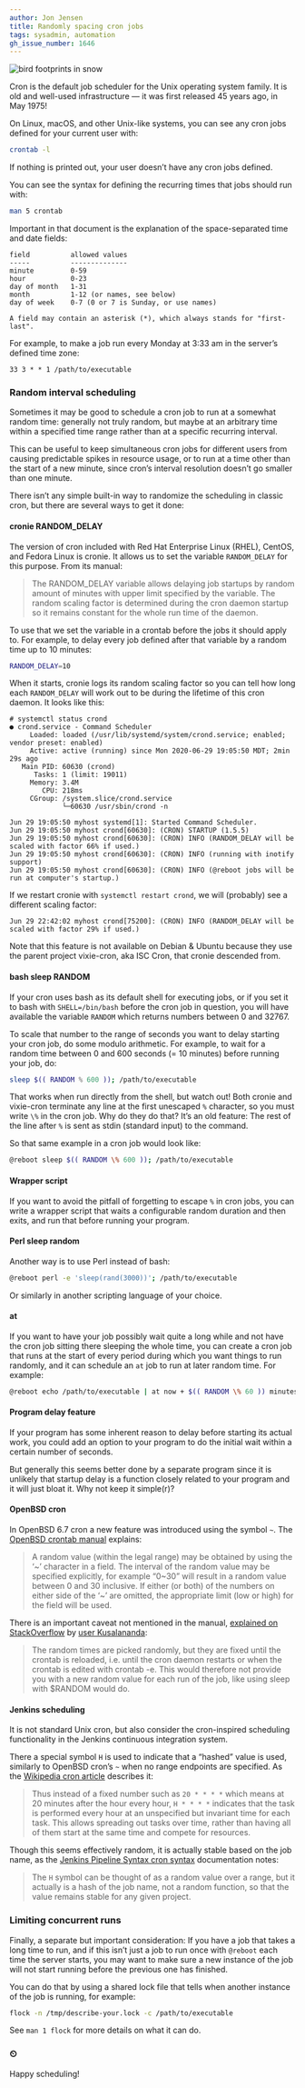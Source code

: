 ```yaml
---
author: Jon Jensen
title: Randomly spacing cron jobs
tags: sysadmin, automation
gh_issue_number: 1646
---
```


<img src="/blog/2020/06/30/randomly-spacing-cron-jobs/20200127-160558-sm.jpg" alt="bird footprints in snow" />

<!-- Photo by Jon Jensen -->

Cron is the default job scheduler for the Unix operating system family. It is old and well-used infrastructure — it was first released 45 years ago, in May 1975!

On Linux, macOS, and other Unix-like systems, you can see any cron jobs defined for your current user with:

```bash
crontab -l
```

If nothing is printed out, your user doesn’t have any cron jobs defined.

You can see the syntax for defining the recurring times that jobs should run with:

```bash
man 5 crontab
```

Important in that document is the explanation of the space-separated time and date fields:

```nohighlight
field          allowed values
-----          --------------
minute         0-59
hour           0-23
day of month   1-31
month          1-12 (or names, see below)
day of week    0-7 (0 or 7 is Sunday, or use names)

A field may contain an asterisk (*), which always stands for "first-last".
```

For example, to make a job run every Monday at 3:33 am in the server’s defined time zone:

```nohighlight
33 3 * * 1 /path/to/executable
```

### Random interval scheduling

Sometimes it may be good to schedule a cron job to run at a somewhat random time: generally not truly random, but maybe at an arbitrary time within a specified time range rather than at a specific recurring interval.

This can be useful to keep simultaneous cron jobs for different users from causing predictable spikes in resource usage, or to run at a time other than the start of a new minute, since cron’s interval resolution doesn’t go smaller than one minute.

There isn’t any simple built-in way to randomize the scheduling in classic cron, but there are several ways to get it done:

#### cronie RANDOM_DELAY

The version of cron included with Red Hat Enterprise Linux (RHEL), CentOS, and Fedora Linux is cronie. It allows us to set the variable `RANDOM_DELAY` for this purpose. From its manual:

> The RANDOM_DELAY variable allows delaying job startups by random amount of minutes with upper limit specified by the variable. The random scaling factor is determined during the cron daemon startup so it remains constant for the whole run time of the daemon.

To use that we set the variable in a crontab before the jobs it should apply to. For example, to delay every job defined after that variable by a random time up to 10 minutes:

```bash
RANDOM_DELAY=10
```

When it starts, cronie logs its random scaling factor so you can tell how long each `RANDOM_DELAY` will work out to be during the lifetime of this cron daemon. It looks like this:

```nohighlight
# systemctl status crond
● crond.service - Command Scheduler
     Loaded: loaded (/usr/lib/systemd/system/crond.service; enabled; vendor preset: enabled)
     Active: active (running) since Mon 2020-06-29 19:05:50 MDT; 2min 29s ago
   Main PID: 60630 (crond)
      Tasks: 1 (limit: 19011)
     Memory: 3.4M
        CPU: 218ms
     CGroup: /system.slice/crond.service
             └─60630 /usr/sbin/crond -n

Jun 29 19:05:50 myhost systemd[1]: Started Command Scheduler.
Jun 29 19:05:50 myhost crond[60630]: (CRON) STARTUP (1.5.5)
Jun 29 19:05:50 myhost crond[60630]: (CRON) INFO (RANDOM_DELAY will be scaled with factor 66% if used.)
Jun 29 19:05:50 myhost crond[60630]: (CRON) INFO (running with inotify support)
Jun 29 19:05:50 myhost crond[60630]: (CRON) INFO (@reboot jobs will be run at computer's startup.)
```

If we restart cronie with `systemctl restart crond`, we will (probably) see a different scaling factor:

```nohighlight
Jun 29 22:42:02 myhost crond[75200]: (CRON) INFO (RANDOM_DELAY will be scaled with factor 29% if used.)
```

Note that this feature is not available on Debian &amp; Ubuntu because they use the parent project vixie-cron, aka ISC Cron, that cronie descended from.

#### bash sleep RANDOM

If your cron uses bash as its default shell for executing jobs, or if you set it to bash with `SHELL=/bin/bash` before the cron job in question, you will have available the variable `RANDOM` which returns numbers between 0 and 32767.

To scale that number to the range of seconds you want to delay starting your cron job, do some modulo arithmetic. For example, to wait for a random time between 0 and 600 seconds (= 10 minutes) before running your job, do:

```bash
sleep $(( RANDOM % 600 )); /path/to/executable
```

That works when run directly from the shell, but watch out! Both cronie and vixie-cron terminate any line at the first unescaped `%` character, so you must write `\%` in the cron job. Why do they do that? It’s an old feature: The rest of the line after `%` is sent as stdin (standard input) to the command.

So that same example in a cron job would look like:

```bash
@reboot sleep $(( RANDOM \% 600 )); /path/to/executable
```

#### Wrapper script

If you want to avoid the pitfall of forgetting to escape `%` in cron jobs, you can write a wrapper script that waits a configurable random duration and then exits, and run that before running your program.

#### Perl sleep random

Another way is to use Perl instead of bash:

```bash
@reboot perl -e 'sleep(rand(3000))'; /path/to/executable
```

Or similarly in another scripting language of your choice.

#### at

If you want to have your job possibly wait quite a long while and not have the cron job sitting there sleeping the whole time, you can create a cron job that runs at the start of every period during which you want things to run randomly, and it can schedule an `at` job to run at later random time. For example:

```bash
@reboot echo /path/to/executable | at now + $(( RANDOM \% 60 )) minutes
```

#### Program delay feature

If your program has some inherent reason to delay before starting its actual work, you could add an option to your program to do the initial wait within a certain number of seconds.

But generally this seems better done by a separate program since it is unlikely that startup delay is a function closely related to your program and it will just bloat it. Why not keep it simple(r)?

#### OpenBSD cron

In OpenBSD 6.7 cron a new feature was introduced using the symbol `~`. The [OpenBSD crontab manual](https://man.openbsd.org/crontab.5) explains:

> A random value (within the legal range) may be obtained by using the ‘~’ character in a field. The interval of the random value may be specified explicitly, for example “0~30” will result in a random value between 0 and 30 inclusive. If either (or both) of the numbers on either side of the ‘~’ are omitted, the appropriate limit (low or high) for the field will be used.

There is an important caveat not mentioned in the manual, [explained on StackOverflow](https://unix.stackexchange.com/questions/179598/cron-job-random-start-but-within-timeframe/580493#580493) by [user Kusalananda](https://unix.stackexchange.com/users/116858/kusalananda):

> The random times are picked randomly, but they are fixed until the crontab is reloaded, i.e. until the cron daemon restarts or when the crontab is edited with crontab -e. This would therefore not provide you with a new random value for each run of the job, like using sleep with $RANDOM would do.

#### Jenkins scheduling

It is not standard Unix cron, but also consider the cron-inspired scheduling functionality in the Jenkins continuous integration system.

There a special symbol `H` is used to indicate that a “hashed” value is used, similarly to OpenBSD cron’s `~` when no range endpoints are specified. As the [Wikipedia cron article](https://en.wikipedia.org/wiki/Cron) describes it:

> Thus instead of a fixed number such as `20 * * * *` which means at 20 minutes after the hour every hour, `H * * * *` indicates that the task is performed every hour at an unspecified but invariant time for each task. This allows spreading out tasks over time, rather than having all of them start at the same time and compete for resources.

Though this seems effectively random, it is actually stable based on the job name, as the [Jenkins Pipeline Syntax cron syntax](https://www.jenkins.io/doc/book/pipeline/syntax/#cron-syntax) documentation notes:

> The `H` symbol can be thought of as a random value over a range, but it actually is a hash of the job name, not a random function, so that the value remains stable for any given project.

### Limiting concurrent runs

Finally, a separate but important consideration: If you have a job that takes a long time to run, and if this isn’t just a job to run once with `@reboot` each time the server starts, you may want to make sure a new instance of the job will not start running before the previous one has finished.

You can do that by using a shared lock file that tells when another instance of the job is running, for example:

```bash
flock -n /tmp/describe-your.lock -c /path/to/executable
```

See `man 1 flock` for more details on what it can do.

### ⏲ 

Happy scheduling!
